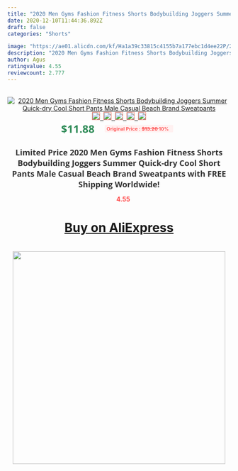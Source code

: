 ```yaml
---
title: "2020 Men Gyms Fashion Fitness Shorts Bodybuilding Joggers Summer Quick-dry Cool Short Pants Male Casual Beach Brand Sweatpants"
date: 2020-12-10T11:44:36.892Z
draft: false
categories: "Shorts"

image: "https://ae01.alicdn.com/kf/Ha1a39c33815c4155b7a177ebc1d4ee22P/2020-Men-Gyms-Fashion-Fitness-Shorts-Bodybuilding-Joggers-Summer-Quick-dry-Cool-Short-Pants-Male-Casual.jpg"
description: "2020 Men Gyms Fashion Fitness Shorts Bodybuilding Joggers Summer Quick-dry Cool Short Pants Male Casual Beach Brand Sweatpants"
author: Agus
ratingvalue: 4.55
reviewcount: 2.777
---
```

<br>
<div style="text-align: center;">
<a href="https://s.click.aliexpress.com/e/_99tPXf" target="_blank" rel="nofollow noopener noreferrer"><img alt="2020 Men Gyms Fashion Fitness Shorts Bodybuilding Joggers Summer Quick-dry Cool Short Pants Male Casual Beach Brand Sweatpants" class="magnifier-image" src="https://ae01.alicdn.com/kf/Ha1a39c33815c4155b7a177ebc1d4ee22P/2020-Men-Gyms-Fashion-Fitness-Shorts-Bodybuilding-Joggers-Summer-Quick-dry-Cool-Short-Pants-Male-Casual.jpg_640x640.jpg">
<br>
<img style="border:1px solid salmon" src="https://ae01.alicdn.com/kf/Ha1a39c33815c4155b7a177ebc1d4ee22P/2020-Men-Gyms-Fashion-Fitness-Shorts-Bodybuilding-Joggers-Summer-Quick-dry-Cool-Short-Pants-Male-Casual.jpg_120x120.jpg">&nbsp;&nbsp;<img style="border:1px solid salmon" src="https://ae01.alicdn.com/kf/H6bc8c8d3319242e486869e15aed7c54cV/2020-Men-Gyms-Fashion-Fitness-Shorts-Bodybuilding-Joggers-Summer-Quick-dry-Cool-Short-Pants-Male-Casual.jpg_120x120.jpg">&nbsp;&nbsp;<img style="border:1px solid salmon" src="https://ae01.alicdn.com/kf/Hd22cc08dfb4f44369b454e635f0a859ec/2020-Men-Gyms-Fashion-Fitness-Shorts-Bodybuilding-Joggers-Summer-Quick-dry-Cool-Short-Pants-Male-Casual.jpg_120x120.jpg">&nbsp;&nbsp;<img style="border:1px solid salmon" src="https://ae01.alicdn.com/kf/H33b6f9e07188413f914aeaaf8720d35dx/2020-Men-Gyms-Fashion-Fitness-Shorts-Bodybuilding-Joggers-Summer-Quick-dry-Cool-Short-Pants-Male-Casual.jpg_120x120.jpg">&nbsp;&nbsp;<img style="border:1px solid salmon" src="https://ae01.alicdn.com/kf/H5b8259a6b81c4820b8c6a9697b10f5284/2020-Men-Gyms-Fashion-Fitness-Shorts-Bodybuilding-Joggers-Summer-Quick-dry-Cool-Short-Pants-Male-Casual.jpg_120x120.jpg"></a></div><br0>
<div style="text-align: center;"><span style="background-color: white; border: 0px; box-sizing: border-box; color: seagreen; display: inline-block; font-family: &quot;open sans&quot; , &quot;arial&quot; , &quot;helvetica&quot; , sans-serif , &quot;heiti&quot;; font-size: 24px; font-stretch: inherit; font-weight: 700; line-height: inherit; margin: 0px 10px 0px 0px; padding: 0px; vertical-align: middle;">$11.88 </span>
<span style="background: rgb(255 , 241 , 241); border-radius: 3px; border: 0px; box-sizing: border-box; color: #ff4747; display: inline-block; font-family: inherit; font-size: 12px; font-stretch: inherit; font-style: inherit; font-variant: inherit; font-weight: 600; line-height: inherit; margin: 0px; padding: 2px 5px; transform: scale(0.9); vertical-align: middle;">Original Price : <b style="text-decoration: line-through;">$13.20 </b> 10%&nbsp;&nbsp;</span></div>
<h1 style="color: #333333; display: inline-block; font-family: &quot;open sans&quot; , &quot;arial&quot; , &quot;helvetica&quot; , sans-serif , &quot;heiti&quot;; font-size: 18px; font-stretch: inherit; font-weight: 700; text-align: center;">Limited Price 2020 Men Gyms Fashion Fitness Shorts Bodybuilding Joggers Summer Quick-dry Cool Short Pants Male Casual Beach Brand Sweatpants with FREE Shipping Worldwide!</h1>
<div style="color: #ff4747; text-align: center;">
<img src="https://4.bp.blogspot.com/-M0ZcTcb-5uY/XleCXlxnR4I/AAAAAAAAAEc/OrjgMkXV1oMQFaCRZj5HQwOCBcu3w1FegCPcBGAYYCw/s1600/star.png" style="height: 15px;">&nbsp;<b>4.55</b></div>
<div class="button_cont" align="center"><a class="buynow_a" href="https://s.click.aliexpress.com/e/_99tPXf" target="_blank" rel="nofollow noopener noreferrer"><H1>Buy on AliExpress</H1></a></div><br>
<div class="separator" style="clear: both; text-align: center;">
<img src="https://lh3.googleusercontent.com/-pTy5HemUv9M/XlePHvY0dAI/AAAAAAAAAE4/0nX5iRUoIWY8eMW9Dpxeirr157OZliDIgCLcBGAsYHQ/s1600/badge.gif" width="480">
</div>
